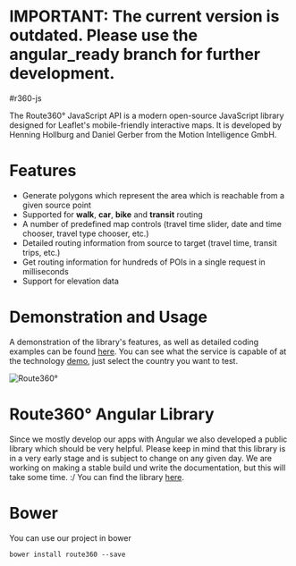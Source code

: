 # IMPORTANT: The current version is outdated. Please use the angular_ready branch for further development.

#r360-js

The Route360° JavaScript API is a modern open-source JavaScript library designed for Leaflet's mobile-friendly interactive maps. It is developed by Henning Hollburg and Daniel Gerber from the Motion Intelligence GmbH. 
# Features

* Generate polygons which represent the area which is reachable from a given source point
* Supported for **walk**, **car**, **bike** and **transit** routing
* A number of predefined map controls (travel time slider, date and time chooser, travel type chooser, etc.)
* Detailed routing information from source to target (travel time, transit trips, etc.)
* Get routing information for hundreds of POIs in a single request in milliseconds
* Support for elevation data

# Demonstration and Usage
A demonstration of the library's features, as well as detailed coding examples can be found [here](http://developers.route360.net). You can see what the service is capable of at the technology [demo](http://apps.route360.net/demo), just select the country you want to test.

<img src="http://i1284.photobucket.com/albums/a576/gerbsen/gif_zps7710423c.gif" alt="Route360°" />

# Route360° Angular Library
Since we mostly develop our apps with Angular we also developed a public library which should be very helpful. Please keep in mind that this library is in a very early stage and is subject to change on any given day. We are working on making a stable build und write the documentation, but this will take some time. :/ 
You can find the library [here](https://github.com/route360/r360-angular).


# Bower
You can use our project in bower

    bower install route360 --save
